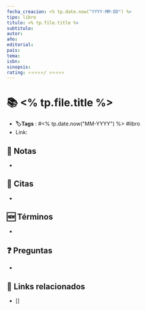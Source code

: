 ```yaml
---
fecha_creacion: <% tp.date.now("YYYY-MM-DD") %>
tipo: libro
titulo: <% tp.file.title %>
subtitulo: 
autor: 
año: 
editorial: 
país: 
tema: 
isbn: 
sinopsis: 
rating: ⭐⭐⭐⭐⭐/ ⭐⭐⭐⭐⭐
---
```


# 📚 <% tp.file.title %>

-  **🏷️Tags** :   #<% tp.date.now("MM-YYYY") %> #libro
-  Link: 

## 📝 Notas

-  

##  📖 Citas

- 

## 🆕 Términos

- 

## ❓ Preguntas

- 

## 🔗 Links relacionados

-  []